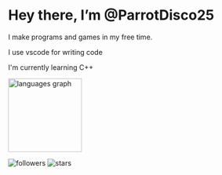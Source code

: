 # Hey there, I’m @ParrotDisco25

I make programs and games in my free time.

I use vscode for writing code

I'm currently learning C++

<img src="https://github-readme-stats.vercel.app/api/top-langs?username=ParrotDisco25&locale=en&hide_title=false&layout=compact&card_width=320&langs_count=5&theme=dracula&hide_border=false" height="150" alt="languages graph"  />

<img alt="followers" src="https://img.shields.io/github/followers/ParrotDisco25?label=Followers&style=social">  <img src="https://img.shields.io/github/stars/ParrotDisco25?label=Stars" alt="stars">
